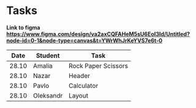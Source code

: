 # Tasks

**Link to figma <https://www.figma.com/design/va2axCQFAHeM5sU6EoI3Id/Untitled?node-id=0-1&node-type=canvas&t=YWrWhJrKeYVS7e6t-0>**

| Date  | Student   | Task                |
| ----- | --------- | ------------------- |
| 28.10 | Amalia    | Rock Paper Scissors |
| 28.10 | Nazar     | Header              |
| 28.10 | Pavlo     | Calculator          |
| 28.10 | Oleksandr | Layout              |
